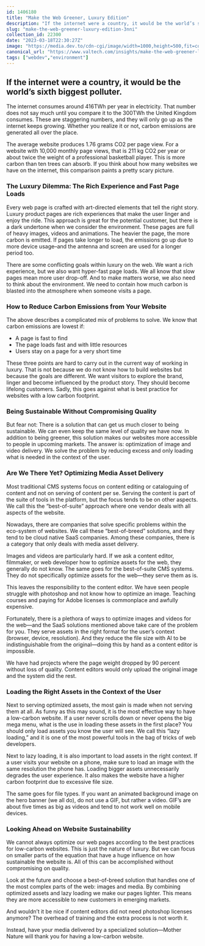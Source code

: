 ```yaml
---
id: 1406180
title: "Make the Web Greener, Luxury Edition"
description: "If the internet were a country, it would be the world’s sixth biggest polluter.   The..."
slug: "make-the-web-greener-luxury-edition-3nni"
collection_id: 22300
date: "2023-03-18T22:30:27Z"
image: "https://media.dev.to/cdn-cgi/image/width=1000,height=500,fit=cover,gravity=auto,format=auto/https%3A%2F%2Fdev-to-uploads.s3.amazonaws.com%2Fuploads%2Farticles%2Fi3e00qrk4jojitb5tu06.jpg"
canonical_url: "https://www.valtech.com/insights/make-the-web-greener-luxury-edition/"
tags: ["webdev","environment"]
---
```


## If the internet were a country, it would be the world’s sixth biggest polluter.

The internet consumes around 416TWh per year in electricity. That number does not say much until you compare it to the 300TWh the United Kingdom consumes. These are staggering numbers, and they will only go up as the internet keeps growing. Whether you realize it or not, carbon emissions are generated all over the place.

The average website produces 1.76 grams CO2 per page view. For a website with 10,000 monthly page views, that is 211 kg CO2 per year or about twice the weight of a professional basketball player. This is more carbon than ten trees can absorb. If you think about how many websites we have on the internet, this comparison paints a pretty scary picture.

### The Luxury Dilemma: The Rich Experience and Fast Page Loads

Every web page is crafted with art-directed elements that tell the right story. Luxury product pages are rich experiences that make the user linger and enjoy the ride. This approach is great for the potential customer, but there is a dark undertone when we consider the environment. These pages are full of heavy images, videos and animations. The heavier the page, the more carbon is emitted. If pages take longer to load, the emissions go up due to more device usage–and the antenna and screen are used for a longer period too.

There are some conflicting goals within luxury on the web. We want a rich experience, but we also want hyper-fast page loads. We all know that slow pages mean more user drop-off. And to make matters worse, we also need to think about the environment. We need to contain how much carbon is blasted into the atmosphere when someone visits a page.

### How to Reduce Carbon Emissions from Your Website

The above describes a complicated mix of problems to solve. We know that carbon emissions are lowest if:

*   A page is fast to find
*   The page loads fast and with little resources
*   Users stay on a page for a very short time

These three points are hard to carry out in the current way of working in luxury. That is not because we do not know how to build websites but because the goals are different. We want visitors to explore the brand, linger and become influenced by the product story. They should become lifelong customers. Sadly, this goes against what is best practice for websites with a low carbon footprint.

### Being Sustainable Without Compromising Quality

But fear not: There is a solution that can get us much closer to being sustainable. We can even keep the same level of quality we have now. In addition to being greener, this solution makes our websites more accessible to people in upcoming markets. The answer is: optimization of image and video delivery. We solve the problem by reducing excess and only loading what is needed in the context of the user.

### Are We There Yet? Optimizing Media Asset Delivery

Most traditional CMS systems focus on content editing or cataloguing of content and not on serving of content per se. Serving the content is part of the suite of tools in the platform, but the focus tends to be on other aspects. We call this the “best-of-suite” approach where one vendor deals with all aspects of the website.

Nowadays, there are companies that solve specific problems within the eco-system of websites. We call these “best-of-breed” solutions, and they tend to be cloud native SaaS companies. Among these companies, there is a category that only deals with media asset delivery.

Images and videos are particularly hard. If we ask a content editor, filmmaker, or web developer how to optimize assets for the web, they generally do not know. The same goes for the best-of-suite CMS systems. They do not specifically optimize assets for the web—they serve them as is.

This leaves the responsibility to the content editor. We have seen people struggle with photoshop and not know how to optimize an image. Teaching courses and paying for Adobe licenses is commonplace and awfully expensive.

Fortunately, there is a plethora of ways to optimize images and videos for the web—and the SaaS solutions mentioned above take care of the problem for you. They serve assets in the right format for the user’s context (browser, device, resolution). And they reduce the file size with AI to be indistinguishable from the original—doing this by hand as a content editor is impossible.

We have had projects where the page weight dropped by 90 percent without loss of quality. Content editors would only upload the original image and the system did the rest.

### Loading the Right Assets in the Context of the User

Next to serving optimized assets, the most gain is made when not serving them at all. As funny as this may sound, it is the most effective way to have a low-carbon website. If a user never scrolls down or never opens the big mega menu, what is the use in loading these assets in the first place? You should only load assets you know the user will see. We call this “lazy loading,” and it is one of the most powerful tools in the bag of tricks of web developers.

Next to lazy loading, it is also important to load assets in the right context. If a user visits your website on a phone, make sure to load an image with the same resolution the phone has. Loading bigger assets unnecessarily degrades the user experience. It also makes the website have a higher carbon footprint due to excessive file size.

The same goes for file types. If you want an animated background image on the hero banner (we all do), do not use a GIF, but rather a video. GIF’s are about five times as big as videos and tend to not work well on mobile devices.

### Looking Ahead on Website Sustainability

We cannot always optimize our web pages according to the best practices for low-carbon websites. This is just the nature of luxury. But we can focus on smaller parts of the equation that have a huge influence on how sustainable the website is. All of this can be accomplished without compromising on quality.

Look at the future and choose a best-of-breed solution that handles one of the most complex parts of the web: images and media. By combining optimized assets and lazy loading we make our pages lighter. This means they are more accessible to new customers in emerging markets.

And wouldn’t it be nice if content editors did not need photoshop licenses anymore? The overhead of training and the extra process is not worth it.

Instead, have your media delivered by a specialized solution—Mother Nature will thank you for having a low-carbon website.
